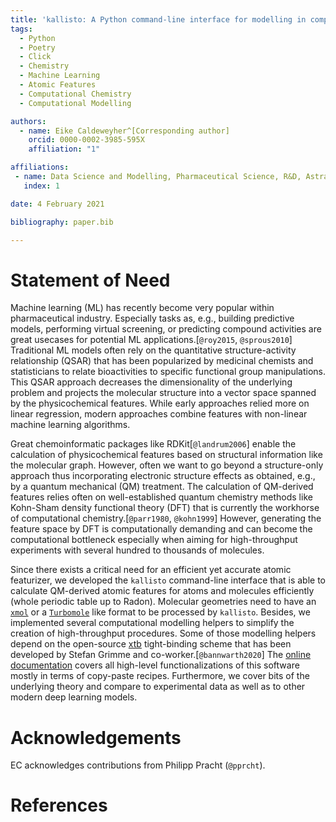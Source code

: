 ```yaml
---
title: 'kallisto: A Python command-line interface for modelling in computational chemistry and atomic features in machine learning applications'
tags:
  - Python
  - Poetry
  - Click
  - Chemistry
  - Machine Learning
  - Atomic Features
  - Computational Chemistry
  - Computational Modelling

authors:
  - name: Eike Caldeweyher^[Corresponding author]
    orcid: 0000-0002-3985-595X
    affiliation: "1" 

affiliations:
 - name: Data Science and Modelling, Pharmaceutical Science, R&D, AstraZeneca, Gothenburg, Sweden
   index: 1

date: 4 February 2021

bibliography: paper.bib

---
```


# Statement of Need

Machine learning (ML) has recently become very popular within pharmaceutical industry.
Especially tasks as, e.g., building predictive models, performing virtual screening, or predicting compound activities are great usecases for potential ML applications.[`@roy2015`, `@sprous2010`]
Traditional ML models often rely on the quantitative structure-activity relationship (QSAR) that has been popularized by medicinal chemists and statisticians to relate bioactivities to specific functional group manipulations.
This QSAR approach decreases the dimensionality of the underlying problem and projects the molecular structure into a vector space spanned by the physicochemical features.
While early approaches relied more on linear regression, modern approaches combine features with non-linear machine learning algorithms.

Great chemoinformatic packages like RDKit[`@landrum2006`] enable the calculation of physicochemical features based on structural information like the molecular graph.
However, often we want to go beyond a structure-only approach thus incorporating electronic structure effects as obtained, e.g., by a quantum mechanical (QM) treatment.
The calculation of QM-derived features relies often on well-established quantum chemistry methods like Kohn-Sham density functional theory (DFT) that is currently the workhorse of computational chemistry.[`@parr1980`, `@kohn1999`]
However, generating the feature space by DFT is computationally demanding and can become the computational bottleneck especially when aiming for high-throughput experiments with several hundred to thousands of molecules.

Since there exists a critical need for an efficient yet accurate atomic featurizer, we developed the ``kallisto`` command-line interface that is able to calculate QM-derived atomic features for atoms and molecules efficiently (whole periodic table up to Radon).
Molecular geometries need to have an [``xmol``](https://en.wikipedia.org/wiki/XYZ_file_format) or a [``Turbomole``](https://www.turbomole.org/wp-content/uploads/2019/11/Turbomole_Manual_7-4-1.pdf) like format to be processed by ``kallisto``.
Besides, we implemented several computational modelling helpers to simplify the creation of high-throughput procedures.
Some of those modelling helpers depend on the open-source [xtb](https://github.com/grimme-lab/xtb) tight-binding scheme that has been developed by Stefan Grimme and co-worker.[`@bannwarth2020`]
The [online documentation](https://ehjc.gitbook.io/kallisto/) covers all high-level functionalizations of this software mostly in terms of copy-paste recipes.
Furthermore, we cover bits of the underlying theory and compare to experimental data as well as to other modern deep learning models.


# Acknowledgements

EC acknowledges contributions from Philipp Pracht (`@pprcht`).

# References
